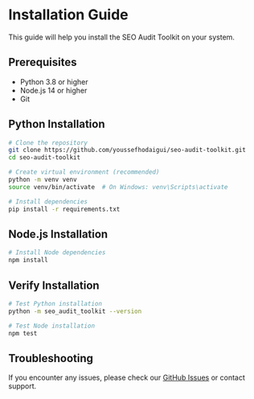 # Installation Guide

This guide will help you install the SEO Audit Toolkit on your system.

## Prerequisites

- Python 3.8 or higher
- Node.js 14 or higher
- Git

## Python Installation

```bash
# Clone the repository
git clone https://github.com/youssefhodaigui/seo-audit-toolkit.git
cd seo-audit-toolkit

# Create virtual environment (recommended)
python -m venv venv
source venv/bin/activate  # On Windows: venv\Scripts\activate

# Install dependencies
pip install -r requirements.txt
```

## Node.js Installation

```bash
# Install Node dependencies
npm install
```

## Verify Installation

```bash
# Test Python installation
python -m seo_audit_toolkit --version

# Test Node installation
npm test
```

## Troubleshooting

If you encounter any issues, please check our [GitHub Issues](https://github.com/youssefhodaigui/seo-audit-toolkit/issues) or contact support.


